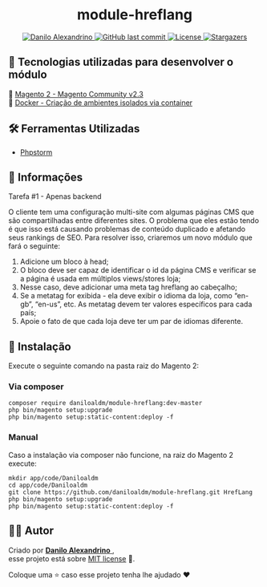 <h1 align = "center">
<strong>module-hreflang</strong>
</h1>

<p align="center">
   <a href="https://www.linkedin.com/in/danilo-alexandrino-4aaa1518b/">
      <img alt="Danilo Alexandrino" src="https://img.shields.io/badge/-Danilo%20Alexandrino-ff8c00?style=flat&logo=Linkedin&logoColor=white" />
   </a>
  <a href="https://github.com/daniloaldm/module-hreflang/commits/master">
    <img alt="GitHub last commit" src="https://img.shields.io/github/last-commit/daniloaldm/module-hreflang?color=ff8c00">
  </a> 
  <a href="https://github.com/daniloaldm/module-hreflang/blob/master/LICENSE"><img alt="License" src="https://img.shields.io/badge/license-MIT-ff8c00">
  </a>
  <a href="https://github.com/daniloaldm/module-hreflang/stargazers"><img alt="Stargazers" src="https://img.shields.io/github/stars/daniloaldm/module-hreflang?color=ff8c00&logo=github">
  </a>
</p>

##  📌 Tecnologias utilizadas para desenvolver o módulo
🍂 [Magento 2 - Magento Community v2.3](https://devdocs.magento.com/guides/v2.3/install-gde/composer.html)<br>
🐳 [Docker - Criação de ambientes isolados via container](https://github.com/daniloaldm/Magento2) <br>

## 🛠️ Ferramentas Utilizadas
- [Phpstorm](https://www.jetbrains.com/pt-br/phpstorm/)

## 📕 Informações

Tarefa #1 - Apenas backend

O cliente tem uma configuração multi-site com algumas páginas CMS que são compartilhadas
entre diferentes sites. O problema que eles estão tendo é que isso está causando problemas de
conteúdo duplicado e afetando seus rankings de SEO. Para resolver isso, criaremos um novo
módulo que fará o seguinte:

1. Adicione um bloco à head;
2. O bloco deve ser capaz de identificar o id da página CMS e verificar se a página é usada em
múltiplos views/stores loja;
3. Nesse caso, deve adicionar uma meta tag hreflang ao cabeçalho;
4. Se a metatag for exibida - ela deve exibir o idioma da loja, como “en-gb”, “en-us”,
etc. As metatag devem ter valores específicos para cada país;
5. Apoie o fato de que cada loja deve ter um par de idiomas diferente.

## 🚀 Instalação

Execute o seguinte comando na pasta raiz do Magento 2:

### Via composer
```
composer require daniloaldm/module-hreflang:dev-master
php bin/magento setup:upgrade
php bin/magento setup:static-content:deploy -f
```

### Manual

Caso a instalação via composer não funcione, na raiz do Magento 2 execute: 

```
mkdir app/code/Daniloaldm
cd app/code/Daniloaldm
git clone https://github.com/daniloaldm/module-hreflang.git HrefLang
php bin/magento setup:upgrade
php bin/magento setup:static-content:deploy -f
```

## 👨‍💻 [](<[https://github.com/daniloaldm/module-hreflang](https://github.com/daniloaldm/module-hreflang)#autor>)Autor

Criado por [**Danilo Alexandrino** ](https://github.com/daniloaldm), <br>esse projeto está sobre [MIT license](./LICENSE) 📃.

Coloque uma ⭐️ caso esse projeto tenha lhe ajudado :heart:
